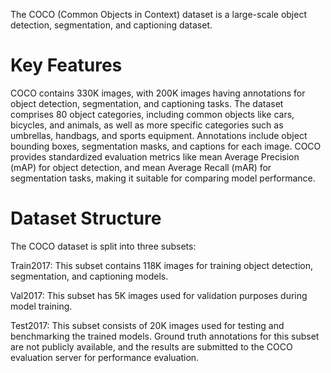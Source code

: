 The COCO (Common Objects in Context) dataset is a large-scale object detection, segmentation, and captioning dataset.

<h1>Key Features</h1>
COCO contains 330K images, with 200K images having annotations for object detection, segmentation, and captioning tasks.
The dataset comprises 80 object categories, including common objects like cars, bicycles, and animals, as well as more specific categories such as umbrellas, handbags, and sports equipment.
Annotations include object bounding boxes, segmentation masks, and captions for each image.
COCO provides standardized evaluation metrics like mean Average Precision (mAP) for object detection, and mean Average Recall (mAR) for segmentation tasks, making it suitable for comparing model performance.


<h1>Dataset Structure</h1>

The COCO dataset is split into three subsets:

Train2017: This subset contains 118K images for training object detection, segmentation, and captioning models.

Val2017: This subset has 5K images used for validation purposes during model training.

Test2017: This subset consists of 20K images used for testing and benchmarking the trained models. Ground truth annotations for this subset are not publicly available, and the results are submitted to the COCO evaluation server for performance evaluation.